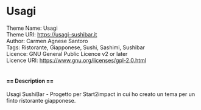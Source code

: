 # Usagi

Theme Name: Usagi<br>
Theme URI: https://usagi-sushibar.it<br>
Author: Carmen Agnese Santoro<br>
Tags: Ristorante, Giapponese, Sushi, Sashimi, Sushibar<br>
Licence: GNU General Public Licence v2 or later<br>
Licence URI: https://www.gnu.org/licenses/gpl-2.0.html<br>
<br>
#### == Description ==<br>
Usagi SushiBar - Progetto per Start2impact in cui ho creato un tema per un finto ristorante giapponese.<br>
